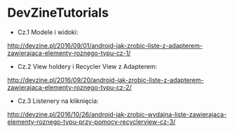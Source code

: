 # DevZineTutorials

- Cz.1 Modele i widoki:

http://devzine.pl/2016/09/01/android-jak-zrobic-liste-z-adapterem-zawierajaca-elementy-roznego-typu-cz-1/

- Cz.2 View holdery i Recycler View z Adapterem:

http://devzine.pl/2016/09/20/android-jak-zrobic-liste-z-adapterem-zawierajaca-elementy-roznego-typu-cz-2/

- Cz.3 Listenery na kliknięcia:

http://devzine.pl/2016/10/26/android-jak-zrobic-wydajna-liste-zawierajaca-elementy-roznego-typu-przy-pomocy-recyclerview-cz-3/
